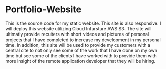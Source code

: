# Portfolio-Website

This is the source code for my static website. This site is also responsive. I will deploy this website utilizing Cloud Infursture AWS S3. The site will ultimatly provide recuiters with short videos and pictures of personal projects that I have completed to increase my development in my personal time. In addition, this site will be used to provide my customers with a central cite to not only see some of the work that I have done on my own time but see some of the clients I have worked with to provide them with more insight of the remote application developer that they will be hiring.
